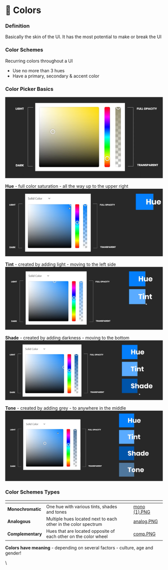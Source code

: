 # 💙 Colors

### Definition

Basically the skin of the UI. It has the most potential to make or break the UI

### Color Schemes

Recurring colors throughout a UI

* Use no more than 3 hues
* Have a primary, secondary & accent color

### Color Picker Basics

![](<../.gitbook/assets/image (1) (3).png>)

**Hue** - full color saturation - all the way up to the upper right\
![](<../.gitbook/assets/image (16) (1).png>)

**Tint** - created by adding light - moving to the left side\
![](<../.gitbook/assets/image (10).png>)

**Shade** - created by adding darkness - moving to the bottom\
![](<../.gitbook/assets/image (6) (3).png>)

**Tone** - created by adding grey - to anywhere in the middle\
![](<../.gitbook/assets/image (17) (1).png>)

### Color Schemes Types

<table data-view="cards"><thead><tr><th></th><th></th><th></th><th data-hidden data-card-cover data-type="files"></th></tr></thead><tbody><tr><td><strong>Monochromatic</strong></td><td>One hue with various tints, shades and tones</td><td></td><td><a href="../.gitbook/assets/mono (1).PNG">mono (1).PNG</a></td></tr><tr><td><strong>Analogous</strong></td><td>Multiple hues located next to each other in the color spectrum</td><td></td><td><a href="../.gitbook/assets/analog.PNG">analog.PNG</a></td></tr><tr><td><strong>Complementary</strong></td><td>Hues that are located opposite of each other on the color wheel</td><td></td><td><a href="../.gitbook/assets/comp.PNG">comp.PNG</a></td></tr></tbody></table>

**Colors have meaning** - depending on several factors - culture, age and gender!&#x20;

\
